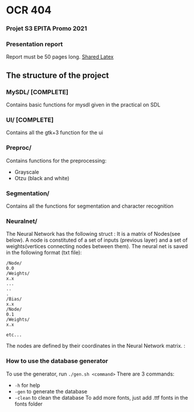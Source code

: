 # OCR 404
### Projet S3 EPITA Promo 2021

### Presentation report
Report must be 50 pages long. [Shared Latex](https://www.sharelatex.com/7144692721ntkmzppcsmnk)

## The structure of the project
### MySDL/ [COMPLETE]
Contains basic functions for mysdl given in the practical on SDL
### UI/ [COMPLETE]
Contains all the gtk+3 function for the ui
### Preproc/
Contains functions for the preprocessing:
* Grayscale
* Otzu (black and white)
### Segmentation/
Contains all the functions for segmentation and character recognition
### Neuralnet/
The Neural Network has the following struct : It is a matrix of Nodes(see below).
A node is constituted of a set of inputs (previous layer) and a set of weights(vertices connecting nodes between them).
The neural net is saved in the following format (txt file):
```
/Node/
0.0
/Weights/
x.x
...
..
.
/Bias/
x.x
/Node/
0.1
/Weights/
x.x

etc...
```
The nodes are defined by their coordinates in the Neural Network matrix.
:

### How to use the database generator
To use the generator, run `./gen.sh <command>`
There are 3 commands:
* `-h` for help
* `-gen` to generate the database
* `-clean` to clean the database
To add more fonts, just add .ttf fonts in the fonts folder
